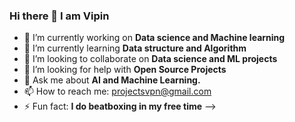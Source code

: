 ### Hi there 👋 I am Vipin 



- 🔭 I’m currently working on **Data science and Machine learning**
- 🌱 I’m currently learning **Data structure and Algorithm**
- 👯 I’m looking to collaborate on **Data science and ML projects**
- 🤔 I’m looking for help with **Open Source Projects**
- 💬 Ask me about **AI and Machine Learning.**
- 📫 How to reach me: [projectsvpn@gmail.com](projectsvpn@gmail.com)
- ⚡ Fun fact: **I do beatboxing in my free time**
-->
